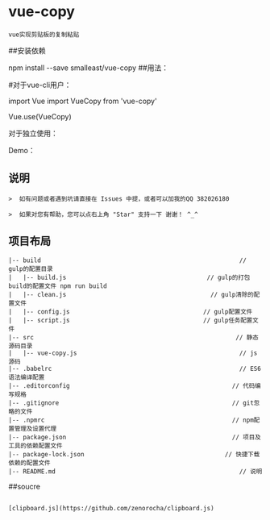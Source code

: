 
# vue-copy
```
vue实现剪贴板的复制粘贴
```
##安装依赖

npm install --save smalleast/vue-copy
##用法：

#对于vue-cli用户：

import Vue
import VueCopy from 'vue-copy'

Vue.use(VueCopy)

对于独立使用：

<script src="vue.min.js"></script>
<!-- 必须在vue.js之后放置这一行 -->
<script src="dist/vue-copy.min.js"></script>


Demo：

<template id="demo">
  <div class="container">
    <input type="text" v-model="message">
    <button type="button"
     v-clipboard:copy="message"
     v-clipboard:success="onCopy"
     v-clipboard:error="onError">复制</button>
  </div>
</template>
<script>
new Vue({
  el: '#app',
  template: '#demo',
  data: function () {
    return {
      message: '这是复制的内容！'
    }
  },
  methods: {
    onCopy: function (e) {
      console.log('你刚刚复制: ' + e.text)
    },
    onError: function (e) {
      console.log('无法复制文本！')
    }
  }
})
</script>

## 说明
```
>  如有问题或者遇到坑请直接在 Issues 中提，或者可以加我的QQ 382026180

>  如果对您有帮助，您可以点右上角 "Star" 支持一下 谢谢！ ^_^

```

## 项目布局
```
|-- build								                        // gulp的配置目录
|   |-- build.js							           // gulp的打包build的配置文件 npm run build
|   |-- clean.js							            // gulp清除的配置文件
|   |-- config.js							          // gulp配置文件
|   |-- script.js							          // gulp任务配置文件
|-- src									                       // 静态源码目录
|   |-- vue-copy.js								                // js源码
|-- .babelrc							                        // ES6语法编译配置
|-- .editorconfig						                      // 代码编写规格
|-- .gitignore							                      // git忽略的文件
|-- .npmrc							                          // npm配置管理及设置代理
|-- package.json						                      // 项目及工具的依赖配置文件
|-- package-lock.json					                    // 快捷下载依赖的配置文件
|-- README.md							                        // 说明
```


##soucre
```

[clipboard.js](https://github.com/zenorocha/clipboard.js)
```
